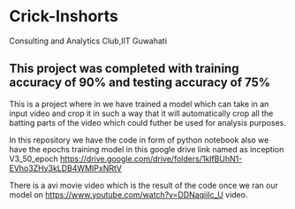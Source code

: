 # Crick-Inshorts
Consulting and Analytics Club,IIT Guwahati

## This project was completed with training accuracy of 90% and testing accuracy of 75%

This is a project where in we have trained a model which can take in an input video and crop it in such a way that it will automatically crop all the batting parts of the video which could futher be used for analysis purposes.

In this repository we have the code in form of python notebook also we have the epochs training model in this google drive link named as inception V3_50_epoch https://drive.google.com/drive/folders/1klfBUhN1-EVho3ZHy3kLDB4WMIPxNRtV 

There is a avi movie video which is the result of the code once we ran our model on https://www.youtube.com/watch?v=DDNaqiiIc_U video.


